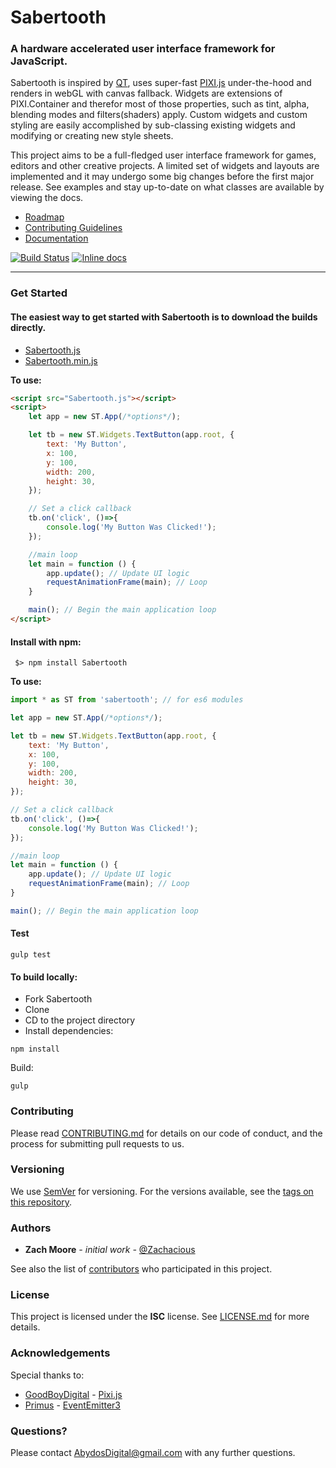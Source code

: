 # Sabertooth

### A hardware accelerated user interface framework for JavaScript.
Sabertooth is inspired by [QT](https://www.qt.io/), uses super-fast [PIXI.js](https://github.com/pixijs/pixi.js) under-the-hood and renders in webGL with canvas fallback. Widgets are extensions of PIXI.Container and therefor most of those properties, such as tint, alpha, blending modes and filters(shaders) apply. Custom widgets and custom styling are easily accomplished by sub-classing existing widgets and modifying or creating new style sheets.

This project aims to be a full-fledged user interface framework for games, editors and other creative projects. A limited set of widgets and layouts are implemented and it may undergo some big changes before the first major release. See examples and stay up-to-date on what classes are available by viewing the docs.

* [Roadmap](ROADMAP.md)
* [Contributing Guidelines](CONTRIBUTING.md)
* [Documentation](https://abydosdigital.github.io/Sabertooth/)

[![Build Status](https://travis-ci.org/AbydosDigital/SaberTooth.svg?branch=master)](https://travis-ci.org/AbydosDigital/SaberTooth)
[![Inline docs](http://inch-ci.org/github/AbydosDigital/SaberTooth.svg?branch=master)](http://inch-ci.org/github/AbydosDigital/SaberTooth)
***
<!-- ### Goal
Imagine designing a complex user interface within a designer app and exporting it to your game/app with only a few lines of code to get it up and running. That's the goal, but this is a long-term project and only your support will get us there. Please consider sending a pull request or make a donation via PATREON. -->

### Get Started

#### The easiest way to get started with Sabertooth is to download the builds directly.
* [Sabertooth.js](https://github.com/AbydosDigital/Sabertooth/releases/download/v0.1.9-alpha/sabertooth.js)
* [Sabertooth.min.js](https://github.com/AbydosDigital/Sabertooth/releases/download/v0.1.9-alpha/sabertooth.min.js)

**To use:**
```html
<script src="Sabertooth.js"></script>
<script>
    let app = new ST.App(/*options*/);

    let tb = new ST.Widgets.TextButton(app.root, {
        text: 'My Button',
        x: 100,
        y: 100,
        width: 200,
        height: 30,
    });

    // Set a click callback
    tb.on('click', ()=>{
        console.log('My Button Was Clicked!');
    });

    //main loop
    let main = function () {
        app.update(); // Update UI logic
        requestAnimationFrame(main); // Loop
    }

    main(); // Begin the main application loop
</script>
```

#### Install with npm:
```
 $> npm install Sabertooth
```
**To use:**
```javascript
import * as ST from 'sabertooth'; // for es6 modules

let app = new ST.App(/*options*/);

let tb = new ST.Widgets.TextButton(app.root, {
    text: 'My Button',
    x: 100,
    y: 100,
    width: 200,
    height: 30,
});

// Set a click callback
tb.on('click', ()=>{
    console.log('My Button Was Clicked!');
});

//main loop
let main = function () {
    app.update(); // Update UI logic
    requestAnimationFrame(main); // Loop
}

main(); // Begin the main application loop
```

#### Test
```
gulp test
```

#### To build locally:
* Fork Sabertooth
* Clone
* CD to the project directory
* Install dependencies:
```
npm install
```
Build:
```
gulp
```

### Contributing

Please read [CONTRIBUTING.md](CONTRIBUTING.md) for details on our code of conduct, and the process for submitting pull requests to us.

### Versioning
We use [SemVer](http://semver.org/) for versioning. For the versions available, see the [tags on this repository](https://github.com/AbydosDigital/SaberTooth/tags).

### Authors
* **Zach Moore** *- initial work -* [@Zachacious](https://github.com/Zachacious)

See also the list of [contributors](https://github.com/AbydosDigital/Sabertooth/graphs/contributors) who participated in this project.

### License
This project is licensed under the **ISC** license. See [LICENSE.md](LICENSE) for more details.

### Acknowledgements
Special thanks to:
* [GoodBoyDigital](http://www.goodboydigital.com/) - [Pixi.js](http://www.pixijs.com/)
* [Primus](https://github.com/primus) - [EventEmitter3](https://github.com/primus/eventemitter3)

### Questions?

Please contact AbydosDigital@gmail.com with any further questions.
